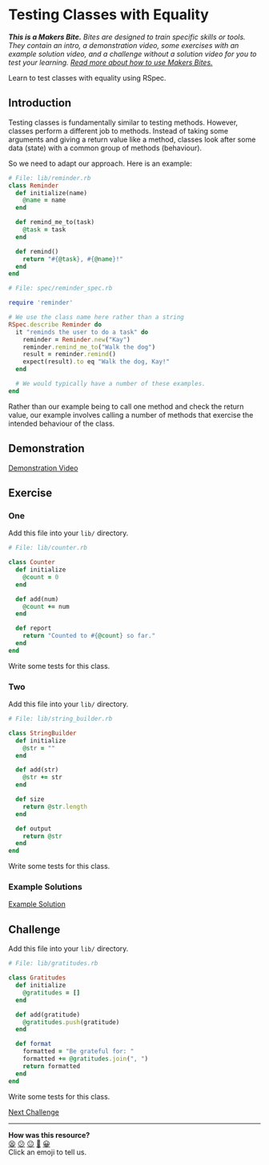 # Testing Classes with Equality

_**This is a Makers Bite.** Bites are designed to train specific skills or
tools. They contain an intro, a demonstration video, some exercises with an
example solution video, and a challenge without a solution video for you to test
your learning. [Read more about how to use Makers
Bites.](https://github.com/makersacademy/course/blob/main/labels/bites.md)_

Learn to test classes with equality using RSpec.

## Introduction

Testing classes is fundamentally similar to testing methods. However, classes
perform a different job to methods. Instead of taking some arguments and giving
a return value like a method, classes look after some data (state) with a common
group of methods (behaviour).

So we need to adapt our approach. Here is an example:

```ruby
# File: lib/reminder.rb
class Reminder
  def initialize(name)
    @name = name
  end

  def remind_me_to(task)
    @task = task
  end

  def remind()
    return "#{@task}, #{@name}!"
  end
end
```

```ruby
# File: spec/reminder_spec.rb

require 'reminder'

# We use the class name here rather than a string
RSpec.describe Reminder do
  it "reminds the user to do a task" do
    reminder = Reminder.new("Kay")
    reminder.remind_me_to("Walk the dog")
    result = reminder.remind()
    expect(result).to eq "Walk the dog, Kay!"
  end

  # We would typically have a number of these examples.
end
```

Rather than our example being to call one method and check the return value, our
example involves calling a number of methods that exercise the intended
behaviour of the class.

## Demonstration

[Demonstration Video](https://www.youtube.com/watch?v=8vWmgQ3WCU0&t=1015s)

## Exercise

### One

Add this file into your `lib/` directory.

```ruby
# File: lib/counter.rb

class Counter
  def initialize
    @count = 0
  end

  def add(num)
    @count += num
  end

  def report
    return "Counted to #{@count} so far."
  end
end
```

Write some tests for this class.

### Two

Add this file into your `lib/` directory.

```ruby
# File: lib/string_builder.rb

class StringBuilder
  def initialize
    @str = ""
  end

  def add(str)
    @str += str
  end

  def size
    return @str.length
  end

  def output
    return @str
  end
end
```

Write some tests for this class.

### Example Solutions

[Example Solution](https://www.youtube.com/watch?v=8vWmgQ3WCU0&t=1440s)

## Challenge

Add this file into your `lib/` directory.

```ruby
# File: lib/gratitudes.rb

class Gratitudes
  def initialize
    @gratitudes = []
  end

  def add(gratitude)
    @gratitudes.push(gratitude)
  end

  def format
    formatted = "Be grateful for: "
    formatted += @gratitudes.join(", ")
    return formatted
  end
end
```

Write some tests for this class.


[Next Challenge](03_testing_for_errors_bite.md)

<!-- BEGIN GENERATED SECTION DO NOT EDIT -->

---

**How was this resource?**  
[😫](https://airtable.com/shrUJ3t7KLMqVRFKR?prefill_Repository=makersacademy%2Fgolden-square&prefill_File=testing_bites%2F02_testing_classes_with_equality_bite.md&prefill_Sentiment=😫) [😕](https://airtable.com/shrUJ3t7KLMqVRFKR?prefill_Repository=makersacademy%2Fgolden-square&prefill_File=testing_bites%2F02_testing_classes_with_equality_bite.md&prefill_Sentiment=😕) [😐](https://airtable.com/shrUJ3t7KLMqVRFKR?prefill_Repository=makersacademy%2Fgolden-square&prefill_File=testing_bites%2F02_testing_classes_with_equality_bite.md&prefill_Sentiment=😐) [🙂](https://airtable.com/shrUJ3t7KLMqVRFKR?prefill_Repository=makersacademy%2Fgolden-square&prefill_File=testing_bites%2F02_testing_classes_with_equality_bite.md&prefill_Sentiment=🙂) [😀](https://airtable.com/shrUJ3t7KLMqVRFKR?prefill_Repository=makersacademy%2Fgolden-square&prefill_File=testing_bites%2F02_testing_classes_with_equality_bite.md&prefill_Sentiment=😀)  
Click an emoji to tell us.

<!-- END GENERATED SECTION DO NOT EDIT -->
